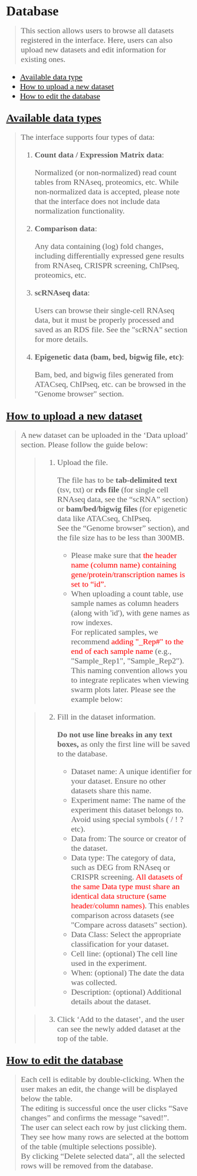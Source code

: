 
<span style="font-family: 'Times', serif">


# <span style="font-family: 'Times', serif; font-size: 36px;"> Database </span>

> <span style="font-size: 22px;"> This section allows users to browse all datasets registered in the interface. Here, users can also upload new datasets and edit information for existing ones. </span>

<span style="font-size: 22px;">

- [Available data type](#available-data-types)
- [How to upload a new dataset](#how-to-upload-a-new-dataset)
- [How to edit the database](#how-to-edit-the-database)

</span>

## <span style="font-family: 'Times', serif; font-size: 30px;"><u> Available data types </u></span>

> <span style="font-size: 22px;"> 
> 
> The interface supports four types of data:
>  
> 1. **Count data / Expression Matrix data**: 
> 
>    Normalized (or non-normalized) read count tables from RNAseq, proteomics, etc. While non-normalized data is accepted, please note that the interface does not include data normalization functionality.
> 
> 2. **Comparison data**: 
> 
>     Any data containing (log) fold changes, including differentially expressed gene results from RNAseq, CRISPR screening, ChIPseq, proteomics, etc.
> 
> 3. **scRNAseq data**: 
>
>     Users can browse their single-cell RNAseq data, but it must be properly processed and saved as an RDS file. See the "scRNA" section for more details. 
>
> 4. **Epigenetic data (bam, bed, bigwig file, etc)**: 
>
>     Bam, bed, and bigwig files generated from ATACseq, ChIPseq, etc. can be browsed in the "Genome browser" section. 


## <span style="font-family: 'Times', serif; font-size: 30px;"><u> How to upload a new dataset </u></span>

> <span style="font-size: 22px;">
> 
> A new dataset can be uploaded in the ‘Data upload’ section. Please follow the guide below:
> 
>> <span style="font-size: 22px;">
>>
>> 1. Upload the file. 
>>
>>       The file has to be **tab-delimited** **text** (tsv, txt) or **rds file** (for single cell RNAseq data, see the “scRNA” section) or **bam/bed/bigwig files** (for epigenetic data like ATACseq, ChIPseq. <br>See the “Genome browser” section), and the file size has to be less than 300MB. 
>> 
>>    - Please make sure that <span style="color: red;"> the header name (column name) containing gene/protein/transcription names is set to “id”. </span>
>>    - When uploading a count table, use sample names as column headers (along with 'id'), with gene names as row indexes. <br>For replicated samples, we recommend <span style="color: red;">adding "_Rep#" to the end of each sample name </span>(e.g., "Sample_Rep1", "Sample_Rep2"). <br>This naming convention allows you to integrate replicates when viewing swarm plots later. Please see the example below:
>>
> 
>> <span style="font-size: 22px;">
>> 
>> 2. Fill in the dataset information. 
>> 
>>      **Do not use line breaks in any text boxes,** as only the first line will be saved to the database.
>>
>>    - Dataset name: A unique identifier for your dataset. Ensure no other datasets share this name.
>>    - Experiment name: The name of the experiment this dataset belongs to. Avoid using special symbols ( / ! ? etc).
>>    - Data from: The source or creator of the dataset.
>>    - Data type: The category of data, such as DEG from RNAseq or CRISPR screening. <span style="color: red;">All datasets of the same Data type must share an identical data structure (same header/column names)</span>. This enables comparison across datasets (see "Compare across datasets" section).
>>    - Data Class: Select the appropriate classification for your dataset.
>>    - Cell line: (optional) The cell line used in the experiment.
>>    - When: (optional) The date the data was collected.
>>    - Description: (optional) Additional details about the dataset.
>
>> <span style="font-size: 22px;">
>> 
>> 3. Click ‘Add to the dataset’, and the user can see the newly added dataset at the top of the table.

## <span style="font-family: 'Times', serif; font-size: 30px;"><u> How to edit the database </u></span>

> <span style="font-size: 22px;">
>
> Each cell is editable by double-clicking. When the user makes an edit, the change will be displayed below the table. <br>The editing is successful once the user clicks “Save changes” and confirms the message “saved!”. <br>The user can select each row by just clicking them. They see how many rows are selected at the bottom of the table (multiple selections possible). <br>By clicking “Delete selected data”, all the selected rows will be removed from the database.

</span>